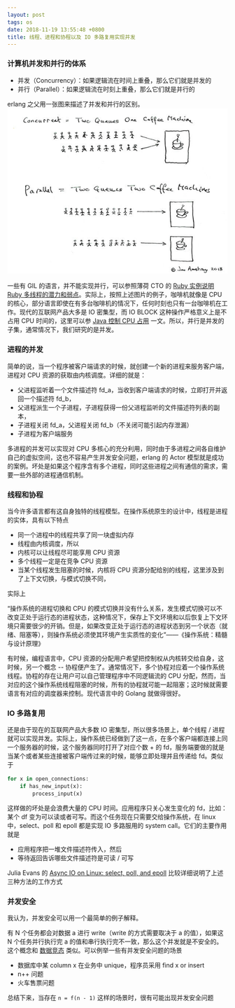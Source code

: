 ```yaml
---
layout: post
tags: os
date: 2018-11-19 13:55:48 +0800
title: 线程、进程和协程以及 IO 多路复用实现并发
---
```

### 计算机并发和并行的体系
* 并发（Concurrency）：如果逻辑流在时间上重叠，那么它们就是并发的
* 并行（Parallel）：如果逻辑流在时刻上重叠，那么它们就是并行的

erlang 之父用一张图来描述了并发和并行的区别。
![Concurrent&Parallel](/img/concurrent-and-parallel.jpg)

一些有 GIL 的语言，并不能实现并行，可以参照薄荷 CTO 的 [Ruby 实例说明 Ruby 多线程的潜力和弱点](https://ruby-china.org/topics/11248)。实际上，按照上述图片的例子，咖啡机就像是 CPU 的核心，部分语言即使在有多台咖啡机的情况下，任何时刻也只有一台咖啡机在工作。现代的互联网产品大多是 IO 密集型，而 IO BLOCK 这种操作严格意义上是不占用 CPU 时间的，这里可以参 [Java 控制 CPU 占用](http://razertory.me/os/beauty-of-programming/2018/10/12/control-cpu-just-by-java-code.html) 一文。所以，并行是并发的子集，通常情况下，我们研究的是并发。

### 进程的并发
简单的说，当一个程序被客户端请求的时候，就创建一个新的进程来服务客户端，进程对 CPU 资源的获取由内核调度。详细的就是：

* 父进程监听着一个文件描述符 fd_a，当收到客户端请求的时候，立即打开并返回一个描述符 fd_b，
* 父进程派生一个子进程，子进程获得一份父进程监听的文件描述符列表的副本，
* 子进程关闭 fd_a，父进程关闭 fd_b（不关闭可能引起内存泄漏）
* 子进程为客户端服务

多进程的并发可以实现对 CPU 多核心的充分利用，同时由于多进程之间各自维护自己的虚拟空间，这也不容易产生并发安全问题，erlang 的 Actor 模型就是成功的案例。坏处是如果这个程序含有多个进程，同时这些进程之间有通信的需求，需要一些外部的进程通信机制。


### 线程和协程
当今许多语言都有这自身独特的线程模型。在操作系统原生的设计中，线程是进程的实体，具有以下特点

* 同一个进程中的线程共享了同一块虚拟内存
* 线程由内核调度，所以
* 内核可以让线程尽可能享用 CPU 资源
* 多个线程一定是在竞争 CPU 资源
* 当某个线程发生阻塞的时候，内核将 CPU 资源分配给别的线程，这里涉及到了上下文切换，与模式切换不同，

实际上

“操作系统的进程切换和 CPU 的模式切换并没有什么关系，发生模式切换可以不改变正处于运行态的进程状态，这种情况下，保存上下文环境和以后恢复上下文环境只需要很少的开销。但是，如果改变正处于运行态的进程状态到另一个状态（就绪、阻塞等），则操作系统必须使其环境产生实质性的变化”——《操作系统：精髓与设计原理》

有时候，编程语言中，CPU 资源的分配用户希望把控制权从内核转交给自身，这时候，另一个概念 -- 协程便产生了。通常情况下，多个协程对应着一个操作系统线程。协程的存在让用户可以自己管理程序中不同逻辑流的 CPU 分配，然而，当对应的这个操作系统线程阻塞的时候，所有的协程就可能一起阻塞；这时候就需要语言有对应的调度器来控制。现代语言中的 Golang 就做得很好。

### IO 多路复用
还是由于现在的互联网产品大多数 IO 密集型，所以很多场景上，单个线程 / 进程就可以实现并发。实际上，操作系统已经做到了这一点，在多个客户端都连接上同一个服务器的时候，这个服务器同时打开了对应个数 + 的 fd，服务端要做的就是当某个或者某些连接被客户端传过来的时候，能够立即处理并且传递给 fd。类似于

```ruby
for x in open_connections:
    if has_new_input(x):
        process_input(x)
```

这样做的坏处是会浪费大量的 CPU 时间。应用程序只关心发生变化的 fd，比如：某个 df 变为可以读或者可写。而这个任务现在只需要交给操作系统，在 linux 中，select、poll 和 epoll 都是实现 IO 多路服用的 system call。它们的主要作用就是

* 应用程序把一堆文件描述符传入，然后
* 等待返回告诉哪些文件描述符是可读 / 可写

Julia Evans 的 [Async IO on Linux: select, poll, and epoll](http://jvns.ca/blog/2017/06/03/async-io-on-linux--select--poll--and-epoll/) 比较详细说明了上述三种方法的工作方式

### 并发安全
我认为，并发安全可以用一个最简单的例子解释。

有 N 个任务都会对数据 a 进行 write（write 的方式需要取决于 a 的值），如果这 N 个任务并行执行完 a 的值和串行执行完不一致，那么这个并发就是不安全的。这个概念和 [数据竞态](https://docs.oracle.com/cd/E19205-01/820-0619/geojs/index.html) 类似。可以例举一些有并发安全问题的场景

* 数据库中某 column x 在业务中 unique，程序员采用 find x or insert
* n++ 问题
* 火车售票问题

总结下来，当存在 `n = f(n - 1)` 这样的场景时，很有可能出现并发安全问题
